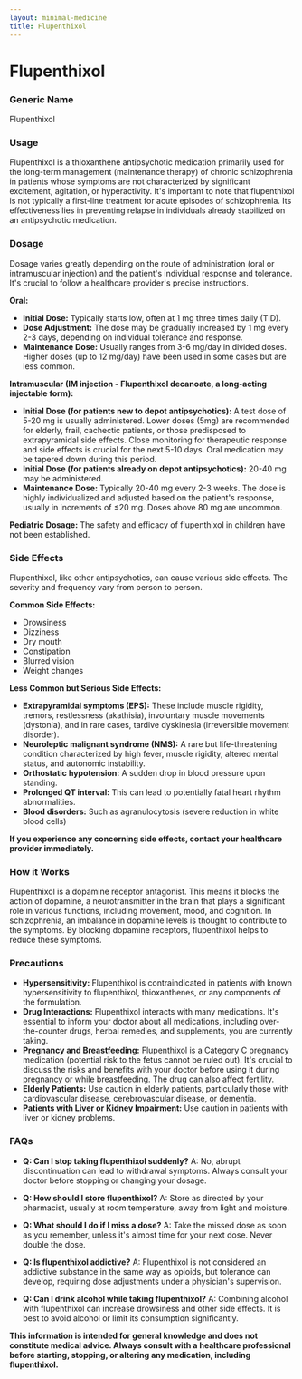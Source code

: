 ```yaml
---
layout: minimal-medicine
title: Flupenthixol
---
```


# Flupenthixol
### Generic Name
Flupenthixol

### Usage
Flupenthixol is a thioxanthene antipsychotic medication primarily used for the long-term management (maintenance therapy) of chronic schizophrenia in patients whose symptoms are not characterized by significant excitement, agitation, or hyperactivity.  It's important to note that flupenthixol is not typically a first-line treatment for acute episodes of schizophrenia.  Its effectiveness lies in preventing relapse in individuals already stabilized on an antipsychotic medication.

### Dosage

Dosage varies greatly depending on the route of administration (oral or intramuscular injection) and the patient's individual response and tolerance.  It's crucial to follow a healthcare provider's precise instructions.

**Oral:**

* **Initial Dose:**  Typically starts low, often at 1 mg three times daily (TID).
* **Dose Adjustment:** The dose may be gradually increased by 1 mg every 2-3 days, depending on individual tolerance and response.
* **Maintenance Dose:** Usually ranges from 3-6 mg/day in divided doses.  Higher doses (up to 12 mg/day) have been used in some cases but are less common.

**Intramuscular (IM injection - Flupenthixol decanoate, a long-acting injectable form):**

* **Initial Dose (for patients new to depot antipsychotics):** A test dose of 5-20 mg is usually administered.  Lower doses (5mg) are recommended for elderly, frail, cachectic patients, or those predisposed to extrapyramidal side effects. Close monitoring for therapeutic response and side effects is crucial for the next 5-10 days. Oral medication may be tapered down during this period.
* **Initial Dose (for patients already on depot antipsychotics):** 20-40 mg may be administered.
* **Maintenance Dose:**  Typically 20-40 mg every 2-3 weeks.  The dose is highly individualized and adjusted based on the patient's response, usually in increments of ≤20 mg. Doses above 80 mg are uncommon.


**Pediatric Dosage:**  The safety and efficacy of flupenthixol in children have not been established.


### Side Effects

Flupenthixol, like other antipsychotics, can cause various side effects.  The severity and frequency vary from person to person.

**Common Side Effects:**

* Drowsiness
* Dizziness
* Dry mouth
* Constipation
* Blurred vision
* Weight changes

**Less Common but Serious Side Effects:**

* **Extrapyramidal symptoms (EPS):**  These include muscle rigidity, tremors, restlessness (akathisia), involuntary muscle movements (dystonia), and in rare cases, tardive dyskinesia (irreversible movement disorder).
* **Neuroleptic malignant syndrome (NMS):**  A rare but life-threatening condition characterized by high fever, muscle rigidity, altered mental status, and autonomic instability.
* **Orthostatic hypotension:** A sudden drop in blood pressure upon standing.
* **Prolonged QT interval:**  This can lead to potentially fatal heart rhythm abnormalities.
* **Blood disorders:**  Such as agranulocytosis (severe reduction in white blood cells)


**If you experience any concerning side effects, contact your healthcare provider immediately.**

### How it Works

Flupenthixol is a dopamine receptor antagonist.  This means it blocks the action of dopamine, a neurotransmitter in the brain that plays a significant role in various functions, including movement, mood, and cognition.  In schizophrenia, an imbalance in dopamine levels is thought to contribute to the symptoms. By blocking dopamine receptors, flupenthixol helps to reduce these symptoms.

### Precautions

* **Hypersensitivity:** Flupenthixol is contraindicated in patients with known hypersensitivity to flupenthixol, thioxanthenes, or any components of the formulation.
* **Drug Interactions:** Flupenthixol interacts with many medications.  It's essential to inform your doctor about all medications, including over-the-counter drugs, herbal remedies, and supplements, you are currently taking.
* **Pregnancy and Breastfeeding:**  Flupenthixol is a Category C pregnancy medication (potential risk to the fetus cannot be ruled out).  It's crucial to discuss the risks and benefits with your doctor before using it during pregnancy or while breastfeeding. The drug can also affect fertility.
* **Elderly Patients:** Use caution in elderly patients, particularly those with cardiovascular disease, cerebrovascular disease, or dementia.
* **Patients with Liver or Kidney Impairment:**  Use caution in patients with liver or kidney problems.


### FAQs

* **Q: Can I stop taking flupenthixol suddenly?**  A: No, abrupt discontinuation can lead to withdrawal symptoms.  Always consult your doctor before stopping or changing your dosage.

* **Q: How should I store flupenthixol?** A: Store as directed by your pharmacist, usually at room temperature, away from light and moisture.

* **Q: What should I do if I miss a dose?** A: Take the missed dose as soon as you remember, unless it's almost time for your next dose.  Never double the dose.

* **Q: Is flupenthixol addictive?**  A: Flupenthixol is not considered an addictive substance in the same way as opioids, but tolerance can develop, requiring dose adjustments under a physician's supervision.

* **Q: Can I drink alcohol while taking flupenthixol?** A: Combining alcohol with flupenthixol can increase drowsiness and other side effects. It is best to avoid alcohol or limit its consumption significantly.

**This information is intended for general knowledge and does not constitute medical advice. Always consult with a healthcare professional before starting, stopping, or altering any medication, including flupenthixol.**
